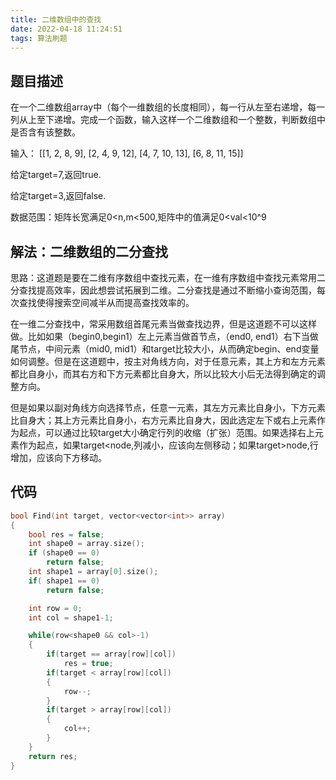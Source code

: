 ```yaml
---
title: 二维数组中的查找
date: 2022-04-18 11:24:51
tags: 算法刷题
---
```


## 题目描述
在一个二维数组array中（每个一维数组的长度相同），每一行从左至右递增，每一列从上至下递增。完成一个函数，输入这样一个二维数组和一个整数，判断数组中是否含有该整数。

输入：
[[1, 2, 8, 9],
[2, 4, 9, 12],
[4, 7, 10, 13],
[6, 8, 11, 15]]

给定target=7,返回true.

给定target=3,返回false.

数据范围：矩阵长宽满足0<n,m<500,矩阵中的值满足0<val<10^9


## 解法：二维数组的二分查找

思路：这道题是要在二维有序数组中查找元素，在一维有序数组中查找元素常用二分查找提高效率，因此想尝试拓展到二维。二分查找是通过不断缩小查询范围，每次查找使得搜索空间减半从而提高查找效率的。

在一维二分查找中，常采用数组首尾元素当做查找边界，但是这道题不可以这样做。比如如果（begin0,begin1）左上元素当做首节点，（end0, end1）右下当做尾节点，中间元素（mid0, mid1）和target比较大小，从而确定begin、end变量如何调整。但是在这道题中，按主对角线方向，对于任意元素，其上方和左方元素都比自身小，而其右方和下方元素都比自身大，所以比较大小后无法得到确定的调整方向。

但是如果以副对角线方向选择节点，任意一元素，其左方元素比自身小，下方元素比自身大；其上方元素比自身小，右方元素比自身大，因此选定左下或右上元素作为起点，可以通过比较target大小确定行列的收缩（扩张）范围。如果选择右上元素作为起点，如果target<node,列减小，应该向左侧移动；如果target>node,行增加，应该向下方移动。

## 代码

```cpp
bool Find(int target, vector<vector<int>> array)
{
    bool res = false;
    int shape0 = array.size();
    if (shape0 == 0)
        return false;
    int shape1 = array[0].size();
    if( shape1 == 0)
        return false;

    int row = 0;
    int col = shape1-1;

    while(row<shape0 && col>-1)
    {
        if(target == array[row][col])
            res = true;
        if(target < array[row][col])
        {
            row--;
        }
        if(target > array[row][col])
        {
            col++;
        }
    }
    return res;
}
```